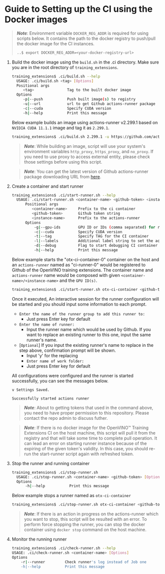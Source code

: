 # Guide to Setting up the CI using the Docker images

> **_Note_**: Environment variable `DOCKER_REG_ADDR` is required for using scripts below. It contains the path to the docker registry to push/pull the docker image for the CI instances.
>
> ```bash
> ..$ export DOCKER_REG_ADDR=<your-docker-registry-url>
> ```

1. Build the docker image using the `build.sh` in the .ci directory.
   Make sure you are in the root directory of `training_extensions`.

   ```bash
   training_extensions$ .ci/build.sh --help
     USAGE: .ci/build.sh <tag> [Options]
     Positional args
        <tag>               Tag to the built docker image
     Options
        -p|--push           Push built image(s) to registry
        -u|--url            url to get Github actions-runner package
        -c|--cuda           Specify CUDA version
        -h|--help           Print this message
   ```

   Below example builds an image using actions-runner v2.299.1 based on `NVIDIA CUDA 11.1.1` image and tag it as `2.299.1`.

   ```bash
   training_extensions$ .ci/build.sh 2.299.1 -u https://github.com/actions/runner/releases/download/v2.299.1/actions-runner-linux-x64-2.299.1.tar.gz -c 11.1.1
   ```

   > **_Note_**: While building an image, script will use your system's environment variables `http_proxy`, `https_proxy`, and `no_proxy`. If you need to use proxy to access external entity, please check those settings before using this script.

   <!-- -->

   > **_Note_**: You can get the latest version of Github actions-runner package downloading URL from [here](https://github.com/actions/runner/releases).

1. Create a container and start runner

   ```bash
   training_extensions$ .ci/start-runner.sh --help
     USAGE: .ci/start-runner.sh <container-name> <github-token> <instance-name> [Options]
         Positional args
            <container-name>     Prefix to the ci container
            <github-token>       Github token string
            <instance-name>      Prefix to the actions-runner
         Options
             -g|--gpu-ids        GPU ID or IDs (comma separated) for runner or 'all'
             -c|--cuda           Specify CUDA version
             -t|--tag            Specify TAG for the CI container
             -l|--labels         Additional label string to set the actions-runner
             -d|--debug          Flag to start debugging CI container
             -h|--help           Print this message
   ```

   Below example starts the "otx-ci-container-0" container on the host and an `actions-runner` named as "ci-runner-0" would be registered to Github of the OpenVINO training extensions. The container name and `actions-runner` name would be composed with given `<container-name>/<instance-name>` and the `GPU ID(s)`.

   ```bash
   training_extensions$ .ci/start-runner.sh otx-ci-container <github-token> ci-runner -g 0
   ```

   Once it executed, An interactive session for the runner configuration will be started and you should input some information to each prompt.

   - `Enter the name of the runner group to add this runner to:`
     - Just press Enter key for default
   - `Enter the name of runner:`
     - Input the runner name which would be used by Github. If you want to replace an existing runner to this one, input the same runner's name.
   - [`Optional`] If you input the existing runner's name to replace in the step above, confirmation prompt will be shown.
     - Input 'y' for the replacing
     - `Enter name of work folder:`
     - Just press Enter key for default

   All configurations were configured and the runner is started successfully, you can see the messages below.

   ```
   v Settings Saved.

   Successfully started actions runner
   ```

   > **_Note_**: About to getting tokens that used in the command above, you need to have proper permission to this repository. Please contact the repo admin to discuss futher.

   <!-- -->

   > **_Note_**: If there is no docker image for the OpenVINO™ Training Extensions CI on the host machine, this script will pull it from the registry and that will take some time to complete pull operation. It can lead an error on starting runner instance because of the expiring of the given token's validity. In this case, you should re-run the start-runner script again with refreshed token.

1. Stop the runner and running container

   ```bash
   training_extensions$ .ci/stop-runner.sh
     USAGE: .ci/stop-runner.sh <container-name> <github-token> [Options]
     Options
         -h|--help           Print this message
   ```

   Below example stops a runner named as `otx-ci-container`

   ```bash
   training_extensions$ .ci/stop-runner.sh otx-ci-container <github-token>
   ```

   > **_Note_**: If there is an action in progress on the actions-runner which you want to stop, this script will be resulted with an error. To perform force stopping the runner, you can stop the docker container using `docker stop` command on the host machine.

1. Monitor the running runner
   ```bash
   training_extensions$ .ci/check-runner.sh --help
   USAGE: .ci/check-runner.sh <container-name> [Options]
   Options
       -r|--runner         Check runner's log instead of Job one
       -h|--help           Print this message
   ```
